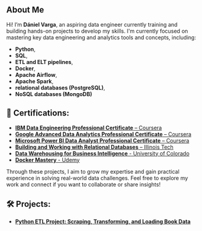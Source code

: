 ## About Me

Hi! I’m **Dániel Varga**, an aspiring data engineer currently training and building hands-on projects to develop my skills.
I'm currently focused on mastering key data engineering and analytics tools and concepts, including:
- **Python**, 
- **SQL**,
- **ETL and ELT pipelines**,
- **Docker**,
- **Apache Airflow**,
- **Apache Spark**,
- **relational databases (PostgreSQL)**,
- **NoSQL databases (MongoDB)**
  
## 📜 Certifications:
- [**IBM Data Engineering Professional Certificate** – Coursera](https://www.coursera.org/account/accomplishments/specialization/58OLWZXYZO3U)
- [**Google Advanced Data Analytics Professional Certificate** – Coursera](https://www.coursera.org/account/accomplishments/specialization/UBPWPYFMME48)
- [**Microsoft Power BI Data Analyst Professional Certificate** – Coursera](https://www.coursera.org/account/accomplishments/specialization/8CD3MUYKQMMZ)
- [**Building and Working with Relational Databases** – Illinois Tech](https://www.coursera.org/account/accomplishments/specialization/LN1W2USZO9TX)
- [**Data Warehousing for Business Intelligence** - University of Colorado](https://www.coursera.org/account/accomplishments/specialization/JTNNT0IG1ZHY)
- [**Docker Mastery** - Udemy](https://www.udemy.com/certificate/UC-92c573e7-1d01-4f4b-bc2e-98d197d10ed0/)

Through these projects, I aim to grow my expertise and gain practical experience in solving real-world data challenges.
Feel free to explore my work and connect if you want to collaborate or share insights!

## 🛠️ Projects:
- [**Python ETL Project: Scraping, Transforming, and Loading Book Data**](https://github.com/danielv089/bookstore-etl-pipeline-project)
